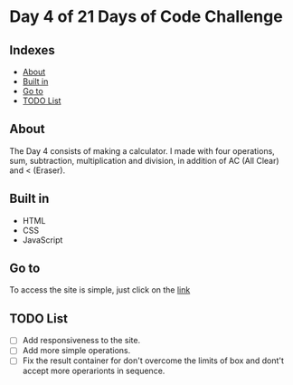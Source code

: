 # Day 4 of 21 Days of Code Challenge

## Indexes

- [About](#about)
- [Built in](#built_in)
- [Go to](#go_to)
- [TODO List](#todo_list)

## About <a name = "about"></a>

The Day 4 consists of making a calculator.
I made with four operations, sum, subtraction, multiplication and division, in addition of AC (All Clear) and < (Eraser).

## Built in <a name = "built_in"></a>

- HTML
- CSS 
- JavaScript

## Go to <a name = "go_to"></a>

To access the site is simple, just click on the <a href = "https://rhogger.github.io/Calculator/">link</a>

## TODO List <a name = "todo_list"></a>

- [ ] Add responsiveness to the site.
- [ ] Add more simple operations. 
- [ ] Fix the result container for don't overcome the limits of box and dont't accept more operarionts in sequence.
